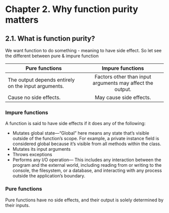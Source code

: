 # Chapter 2. Why function purity matters

## 2.1. What is function purity?

We want function to do something - meaning to have side effect.
So let see the different between pure & impure function

| Pure functions                                      |                     Impure functions                      |
| --------------------------------------------------- | :-------------------------------------------------------: |
| The output depends entirely on the input arguments. | Factors other than input arguments may affect the output. |
| Cause no side effects.                              |                  May cause side effects.                  |

### Impure functions

A function is said to have
side effects if it does any of the following:

* Mutates global state—“Global” here means any state that’s visible outside of the
  function’s scope. For example, a private instance field is considered global because it’s
  visible from all methods within the class.
* Mutates its input arguments
* Throws exceptions
* Performs any I/O operation— This includes any interaction between the program and the
  external world, including reading from or writing to the console, the filesystem, or a
  database, and interacting with any process outside the application’s boundary.

### Pure functions

Pure functions have no side effects, and their output is solely determined by their
inputs.
